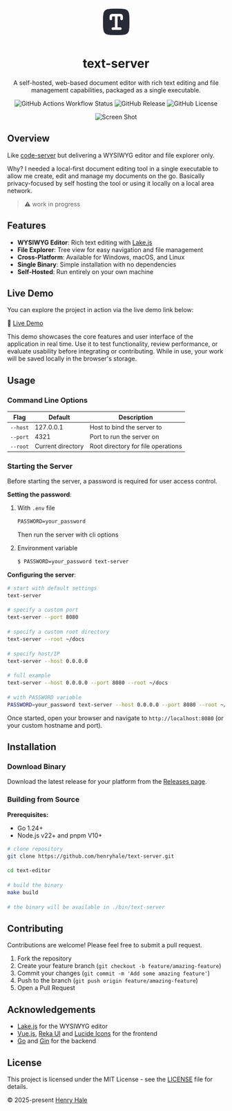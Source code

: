 <div align=center>
<img src="./web/public/favicon.svg" width=75 />

# text-server

A self-hosted, web-based document editor with rich text editing and file management capabilities, packaged as a single executable.

![GitHub Actions Workflow Status](https://img.shields.io/github/actions/workflow/status/henryhale/text-server/release.yml)
![GitHub Release](https://img.shields.io/github/v/release/henryhale/text-server)
![GitHub License](https://img.shields.io/github/license/henryhale/text-server)


![Screen Shot](https://github.com/user-attachments/assets/3b17dbff-d7cd-42c4-b5aa-18653fe84286)

</div>

## Overview

Like [code-server](https://github.com/coder/code-server) but delivering a WYSIWYG editor and file explorer only.

Why? I needed a local-first document editing tool in a single executable to allow me create, edit and manage my documents on the go. Basically privacy-focused by self hosting the tool or using it locally on a local area network.

>:warning: work in progress

## Features

- **WYSIWYG Editor**: Rich text editing with [Lake.js](https://lakejs.org)
- **File Explorer**: Tree view for easy navigation and file management
- **Cross-Platform**: Available for Windows, macOS, and Linux
- **Single Binary**: Simple installation with no dependencies
- **Self-Hosted**: Run entirely on your own machine

## Live Demo

You can explore the project in action via the live demo link below:

:rocket: [Live Demo](https://henryhale.github.io/text-server/)

This demo showcases the core features and user interface of the application in real time. Use it to test functionality, review performance, or evaluate usability before integrating or contributing.
While in use, your work will be saved locally in the browser's storage.

## Usage

### Command Line Options

| Flag     | Default           | Description                        |
| -------- | ----------------- | ---------------------------------- |
| `--host` | 127.0.0.1         | Host to bind the server to         |
| `--port` | 4321              | Port to run the server on          |
| `--root` | Current directory | Root directory for file operations |

### Starting the Server

Before starting the server, a password is required for user access control. 

**Setting the password**:

1. With `.env` file
    ```txt
    PASSWORD=your_password
    ```
    Then run the server with cli options

2. Environment variable
    ```sh
    $ PASSWORD=your_password text-server
    ```

**Configuring the server**:

```bash
# start with default settings
text-server

# specify a custom port
text-server --port 8080

# specify a custom root directory
text-server --root ~/docs

# specify host/IP
text-server --host 0.0.0.0

# full example
text-server --host 0.0.0.0 --port 8080 --root ~/docs

# with PASSWORD variable
PASSWORD=your_password text-server --host 0.0.0.0 --port 8080 --root ~/docs 
```

Once started, open your browser and navigate to `http://localhost:8080` (or your custom hostname and port).

## Installation

### Download Binary

Download the latest release for your platform from the [Releases page](https://github.com/henryhale/text-server/releases).

### Building from Source

**Prerequisites:**

- Go 1.24+
- Node.js v22+ and pnpm V10+

```bash
# clone repository
git clone https://github.com/henryhale/text-server.git

cd text-editor

# build the binary
make build

# the binary will be available in ./bin/text-server
```

## Contributing

Contributions are welcome! Please feel free to submit a pull request.

1. Fork the repository
2. Create your feature branch (`git checkout -b feature/amazing-feature`)
3. Commit your changes (`git commit -m 'Add some amazing feature'`)
4. Push to the branch (`git push origin feature/amazing-feature`)
5. Open a Pull Request

## Acknowledgements

- [Lake.js](https://lakejs.org/) for the WYSIWYG editor
- [Vue.js](https://vuejs.org/), [Reka UI](https://reka-ui.com) and [Lucide Icons](https://lucide.dev) for the frontend
- [Go](https://golang.org/) and [Gin](https://gin-gonic.com) for the backend
<!-- - [Goreleaser](https://goreleaser.com/) for simplified releases -->

## License

This project is licensed under the MIT License - see the [LICENSE](./LICENSE.txt) file for details.

&copy; 2025-present [Henry Hale](https://github.com/henryhale)
